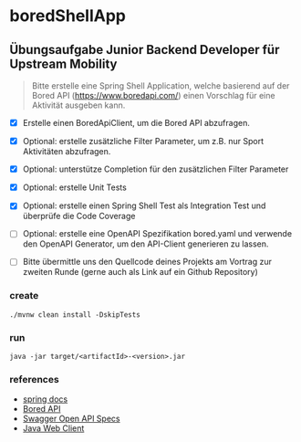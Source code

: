 # boredShellApp

## Übungsaufgabe Junior Backend Developer für Upstream Mobility

>Bitte erstelle eine Spring Shell Application, welche basierend auf der Bored API (https://www.boredapi.com/) einen Vorschlag für eine Aktivität ausgeben kann.

- [x] Erstelle einen BoredApiClient, um die Bored API abzufragen.
- [x] Optional: erstelle zusätzliche Filter Parameter, um z.B. nur Sport Aktivitäten
 abzufragen.
- [x] Optional: unterstütze Completion für den zusätzlichen Filter Parameter
- [x] Optional: erstelle Unit Tests
- [X] Optional: erstelle einen Spring Shell Test als Integration Test und überprüfe die Code
 Coverage
- [ ] Optional: erstelle eine OpenAPI Spezifikation bored.yaml und verwende den OpenAPI
 Generator, um den API-Client generieren zu lassen.
- [ ] Bitte übermittle uns den Quellcode deines Projekts am Vortrag zur zweiten Runde
 (gerne auch als Link auf ein Github Repository)


### create 
```
./mvnw clean install -DskipTests
```

### run
``` 
java -jar target/<artifactId>-<version>.jar 
```

### references
- [spring docs](https://docs.spring.io/spring-shell/docs/3.1.x/docs/)
- [Bored API](https://www.boredapi.com/)
- [Swagger Open API Specs](https://swagger.io/specification/)
- [Java Web Client](https://docs.spring.io/spring-framework/reference/web/webmvc-client.html#webmvc-webclient)

